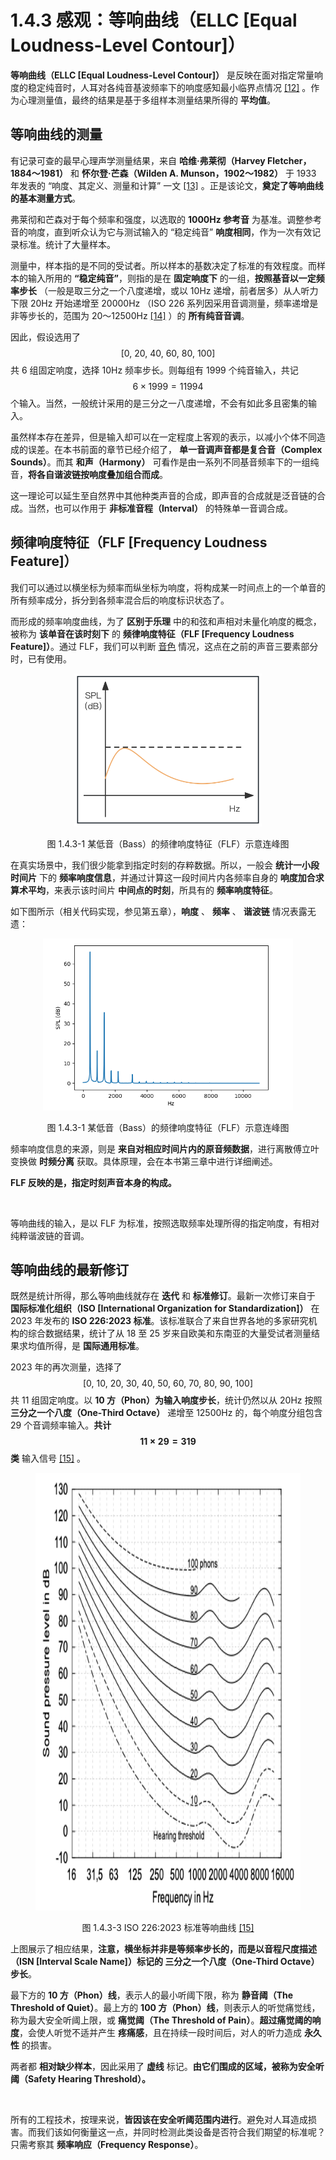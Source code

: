 
# 1.4.3 感观：等响曲线（ELLC [Equal Loudness-Level Contour]）

**等响曲线（ELLC [Equal Loudness-Level Contour]）** 是反映在面对指定常量响度的稳定纯音时，人耳对各纯音基波频率下的响度感知最小临界点情况 [\[12\]][ref] 。作为心理测量值，最终的结果是基于多组样本测量结果所得的 **平均值**。

## **等响曲线的测量**

有记录可查的最早心理声学测量结果，来自 **哈维·弗莱彻（Harvey Fletcher，1884～1981）** 和 **怀尔登·芒森（Wilden A. Munson，1902～1982）** 于 1933 年发表的 “响度、其定义、测量和计算” 一文 [\[13\]][ref] 。正是该论文，**奠定了等响曲线的基本测量方式**。

弗莱彻和芒森对于每个频率和强度，以选取的 **1000Hz 参考音** 为基准。调整参考音的响度，直到听众认为它与测试输入的 “稳定纯音” **响度相同**，作为一次有效记录标准。统计了大量样本。

测量中，样本指的是不同的受试者。所以样本的基数决定了标准的有效程度。而样本的输入所用的 **“稳定纯音”**，则指的是在 **固定响度下** 的一组，**按照基音以一定频率步长** （一般是取三分之一个八度递增，或以 10Hz 递增，前者居多）从人听力下限 20Hz 开始递增至 20000Hz （ISO 226 系列因采用音调测量，频率递增是非等步长的，范围为 20～12500Hz [\[14\]][ref] ）的 **所有纯音音调**。

因此，假设选用了 $$[0,\ 20,\ 40,\ 60,\ 80,\ 100]$$ 共 6 组固定响度，选择 10Hz 频率步长。则每组有 1999 个纯音输入，共记 $$6 \times 1999 = 11994$$ 个输入。当然，一般统计采用的是三分之一八度递增，不会有如此多且密集的输入。

虽然样本存在差异，但是输入却可以在一定程度上客观的表示，以减小个体不同造成的误差。在本书前面的章节已经介绍了， **单一音调声音都是复合音（Complex Sounds）**。而其 **和声（Harmony）** 可看作是由一系列不同基音频率下的一组纯音，**将各自谐波链按响度叠加组合而成**。

这一理论可以延生至自然界中其他种类声音的合成，即声音的合成就是泛音链的合成。当然，也可以作用于 **非标准音程（Interval）** 的特殊单一音调合成。

## **频律响度特征（FLF [Frequency Loudness Feature]）**

我们可以通过以横坐标为频率而纵坐标为响度，将构成某一时间点上的一个单音的所有频率成分，拆分到各频率混合后的响度标识状态了。

而形成的频率响度曲线，为了 **区别于乐理** 中的和弦和声相对未量化响度的概念，被称为 **该单音在该时刻下** 的 **频律响度特征（FLF [Frequency Loudness Feature]）**。通过 FLF，我们可以判断 [音色](Docs_1_3_3.md) 情况，这点在之前的声音三要素部分时，已有使用。

<center>
<figure>
   <img  
      width = "300" height = "245"
      src="../../Pictures/SFR_preception_chain_0.png" alt="">
    <figcaption>
      <p>图 1.4.3-1 某低音（Bass）的频律响度特征（FLF）示意连峰图</p>
   </figcaption>
</figure>
</center>

在真实场景中，我们很少能拿到指定时刻的存粹数据。所以，一般会 **统计一小段时间片** 下的 **频率响度信息**，并通过计算这一段时间片内各频率自身的 **响度加合求算术平均**，来表示该时间片 **中间点的时刻**，所具有的 **频率响度特征**。

如下图所示（相关代码实现，参见第五章），**响度** 、 **频率** 、 **谐波链** 情况表露无遗：

<center>
<figure>
   <img  
      width = "400" height = "275"
      src="../../Pictures/FLC_instruments_A4_5_100.png" alt="">
    <figcaption>
      <p>图 1.4.3-1 某低音（Bass）的频律响度特征（FLF）示意连峰图</p>
   </figcaption>
</figure>
</center>

频率响度信息的来源，则是 **来自对相应时间片内的原音频数据**，进行离散傅立叶变换做 **时频分离** 获取。具体原理，会在本书第三章中进行详细阐述。

**FLF 反映的是，指定时刻声音本身的构成。**

<br>

等响曲线的输入，是以 FLF 为标准，按照选取频率处理所得的指定响度，有相对纯粹谐波链的音调。

## **等响曲线的最新修订**

既然是统计所得，那么等响曲线就存在 **迭代** 和 **标准修订**。最新一次修订来自于 **国际标准化组织（ISO [International Organization for Standardization]）** 在 2023 年发布的 **ISO 226:2023 标准**。该标准联合了来自世界各地的多家研究机构的综合数据结果，统计了从 18 至 25 岁来自欧美和东南亚的大量受试者测量结果求均值所得，是 **国际通用标准**。

2023 年的再次测量，选择了 $$[0,\ 10,\ 20,\ 30,\ 40,\ 50,\ 60,\ 70,\ 80,\ 90,\ 100]$$ 共 11 组固定响度。以 **10 方（Phon）为输入响度步长**，统计仍然以从 20Hz 按照 **三分之一个八度（One-Third Octave）** 递增至 12500Hz 的，每个响度分组包含 29 个音调频率输入。**共计 $$11 \times 29 = 319$$ 类** 输入信号 [\[15\]][ref] 。

<center>
<figure>
   <img  
      width = "800" height = "700"
      src="../../Pictures/ELC_ISO226_2023.png" alt="">
    <figcaption>
      <p>图 1.4.3-3 ISO 226:2023 标准等响曲线 <a href="References_1.md">[15]</a></p>
   </figcaption>
</figure>
</center>

上图展示了相应结果，**注意，横坐标并非是等频率步长的，而是以音程尺度描述（ISN [Interval Scale Name]）标记的 三分之一个八度（One-Third Octave） 步长**。

最下方的 **10 方（Phon）线**，表示人的最小听阈下限，称为 **静音阈（The Threshold of Quiet）**。最上方的 **100 方（Phon）线**，则表示人的听觉痛觉线，称为最大安全听阈上限，或 **痛觉阈（The Threshold of Pain）**。**超过痛觉阈的响度**，会使人听觉不适并产生 **疼痛感**，且在持续一段时间后，对人的听力造成 **永久性** 的损害。

两者都 **相对缺少样本**，因此采用了 **虚线** 标记。**由它们围成的区域，被称为安全听阈（Safety Hearing Threshold）。**

<br>

所有的工程技术，按理来说，**皆因该在安全听阈范围内进行**。避免对人耳造成损害。而我们该如何衡量这一点，并同时检测此类设备是否符合我们期望的标准呢？只需考察其 **频率响应（Frequency Response）**。


[ref]: References_1.md

